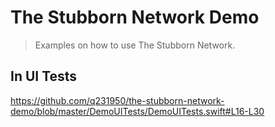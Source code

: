 # The Stubborn Network Demo

> Examples on how to use The Stubborn Network.

## In UI Tests

https://github.com/q231950/the-stubborn-network-demo/blob/master/DemoUITests/DemoUITests.swift#L16-L30
